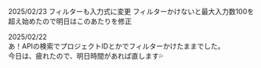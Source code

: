 2025/02/23
フィルターも入力式に変更
フィルターかけないと最大入力数100を超え始めたので明日はこのあたりを修正  

2025/02/22  
あ！APIの検索でプロジェクトIDとかでフィルターかけたままでした。  
今日は、疲れたので、明日時間があれば直します💦  

